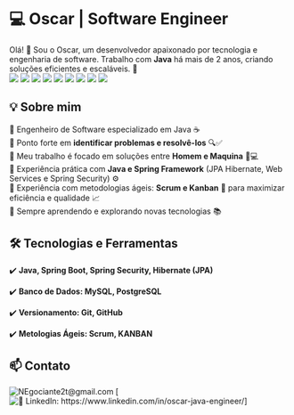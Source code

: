 # 💻 Oscar | Software Engineer  

Olá! 👋 Sou o Oscar, um desenvolvedor apaixonado por tecnologia e engenharia de software. Trabalho com **Java** há mais de 2 anos, criando soluções eficientes e escaláveis. 🚀  
 ![](https://img.shields.io/badge/Java-ED8B00?style=for-the-badge&logo=openjdk&logoColor=white) ![](https://img.shields.io/badge/MongoDB-4EA94B?style=for-the-badge&logo=mongodb&logoColor=white) ![](https://img.shields.io/badge/MySQL-00000F?style=for-the-badge&logo=mysql&logoColor=white) ![](https://img.shields.io/badge/PostgreSQL-316192?style=for-the-badge&logo=postgresql&logoColor=white) ![](https://img.shields.io/badge/Spring-6DB33F?style=for-the-badge&logo=spring&logoColor=white) ![](https://img.shields.io/badge/Jira-0052CC?style=for-the-badge&logo=Jira&logoColor=white) ![](https://img.shields.io/badge/Trello-0052CC?style=for-the-badge&logo=trello&logoColor=white) ![](https://img.shields.io/badge/IntelliJ_IDEA-000000.svg?style=for-the-badge&logo=intellij-idea&logoColor=white) ![](https://img.shields.io/badge/GIT-E44C30?style=for-the-badge&logo=git&logoColor=white) 
## 💡 Sobre mim  
🔹 Engenheiro de Software especializado em Java ☕  
🔹 Ponto forte em **identificar problemas e resolvê-los** 🔍✅  
🔹 Meu trabalho é focado em soluções entre **Homem e Maquina** 🤝💻  
🔹 Experiência prática com **Java e Spring Framework** (JPA Hibernate, Web Services e Spring Security) ⚙️  
🔹 Experiência com metodologias ágeis: **Scrum e Kanban** 🔄 para maximizar eficiência e qualidade 📈  
🔹 Sempre aprendendo e explorando novas tecnologias 📚  

## 🛠️ Tecnologias e Ferramentas  
✔️ **Java, Spring Boot, Spring Security, Hibernate (JPA)**

✔️ **Banco de Dados: MySQL, PostgreSQL**  

✔️ **Versionamento: Git, GitHub**  

✔️ **Metologias Ágeis: Scrum, KANBAN**  

## 📫 Contato  
![NEgociante2t@gmail.com](https://img.shields.io/badge/NEgociante2t@gmail.com-D14836?style=for-the-badge&logo=gmail&logoColor=white) [![🔗 LinkedIn: [https://www.linkedin.com/in/oscar-java-engineer/]  ](https://img.shields.io/badge/OscarRibeiro-0077B5?style=for-the-badge&logo=linkedin&logoColor=white)](https://www.linkedin.com/in/oscar-java-engineer/)
